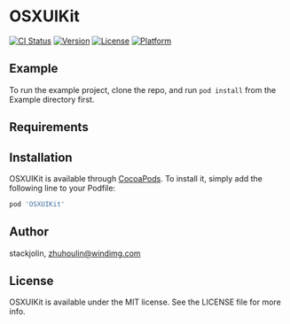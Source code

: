 # OSXUIKit

[![CI Status](https://img.shields.io/travis/stackjolin/OSXUIKit.svg?style=flat)](https://travis-ci.org/stackjolin/OSXUIKit)
[![Version](https://img.shields.io/cocoapods/v/OSXUIKit.svg?style=flat)](https://cocoapods.org/pods/OSXUIKit)
[![License](https://img.shields.io/cocoapods/l/OSXUIKit.svg?style=flat)](https://cocoapods.org/pods/OSXUIKit)
[![Platform](https://img.shields.io/cocoapods/p/OSXUIKit.svg?style=flat)](https://cocoapods.org/pods/OSXUIKit)

## Example

To run the example project, clone the repo, and run `pod install` from the Example directory first.

## Requirements

## Installation

OSXUIKit is available through [CocoaPods](https://cocoapods.org). To install
it, simply add the following line to your Podfile:

```ruby
pod 'OSXUIKit'
```

## Author

stackjolin, zhuhoulin@windimg.com

## License

OSXUIKit is available under the MIT license. See the LICENSE file for more info.
